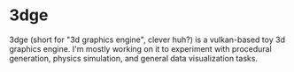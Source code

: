 # 3dge

3dge (short for "3d graphics engine", clever huh?) is a vulkan-based toy 3d
graphics engine. I'm mostly working on it to experiment with procedural
generation, physics simulation, and general data visualization tasks.
